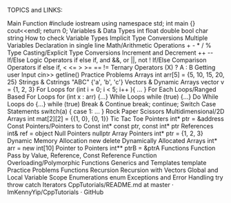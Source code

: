 TOPICS and LINKS:

Main Function #include iostream using namespace std; int main {} cout<<endl; return 0;
Variables & Data Types int float double bool char string
How to check Variable Types
Implicit Type Conversions
Multiple Variables Declaration in single line
Math/Arithmetic Operations + - * / %
Type Casting/Explicit Type Conversions
Increment and Decrement ++ --
If/Else Logic Operators if else if, and &&, or ||, not !
If/Else Comparison Operators if else if, < <= > >= == !=
Ternary Operators (X) ? A : B 
Getting user Input cin>> getline()
Practice Problems
Arrays int arr[5] = {5, 10, 15, 20, 25}
Strings & Cstrings "ABC" {'a', 'b', 'c'}
Vectors & Dynamic Arrays vector<int> v = {1, 2, 3}
For Loops for (int i = 0; i < 5; i++ ){ ... }
For Each Loops/Ranged Based For Loops for (int x : arr) {...}
While Loops while (true) {...}
Do While Loops do {...} while (true)
Break & Continue break; continue;
Switch Case Statements switch(a) { case 1: ... }
Rock Paper Scissors
Multidimensional/2D Arrays int mat[2][2] = {{1, 0}, {0, 1}}
Tic Tac Toe
Pointers int* ptr = &address
Const Pointers/Pointers to Const int* const ptr, const int* ptr
References int& ref = object
Null Pointers nullptr
Array Pointers int* ptr = {1, 2, 3}
Dynamic Memory Allocation new delete
Dynamically Allocated Arrays int* arr = new int[10]
Pointer to Pointers int** ptrB = &ptrA
Functions
Function Pass by Value, Reference, Const Reference
Function Overloading/Polymorphic Functions
Generics and Templates template <typename T>
Practice Problems Functions
Recursion
Recursion with Vectors
Global and Local Variable Scope
Enumerations enum
Exceptions and Error Handling try throw catch
Iterators
CppTutorials/README.md at master · ImKennyYip/CppTutorials · GitHub 
